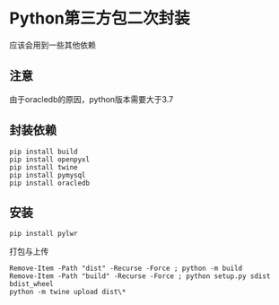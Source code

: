 # Python第三方包二次封装

应该会用到一些其他依赖

## 注意

由于oracledb的原因，python版本需要大于3.7

## 封装依赖

```shell
pip install build
pip install openpyxl
pip install twine
pip install pymysql
pip install oracledb
```

## 安装

```shell
pip install pylwr
```

打包与上传

```shell
Remove-Item -Path "dist" -Recurse -Force ; python -m build
Remove-Item -Path "build" -Recurse -Force ; python setup.py sdist bdist_wheel
python -m twine upload dist\*
```
